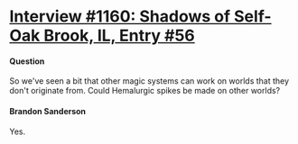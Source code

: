 # [Interview #1160: Shadows of Self-Oak Brook, IL, Entry #56](https://www.theoryland.com/intvmain.php?i=1160#56)

#### Question

So we've seen a bit that other magic systems can work on worlds that they don't originate from. Could Hemalurgic spikes be made on other worlds?

#### Brandon Sanderson

Yes.

